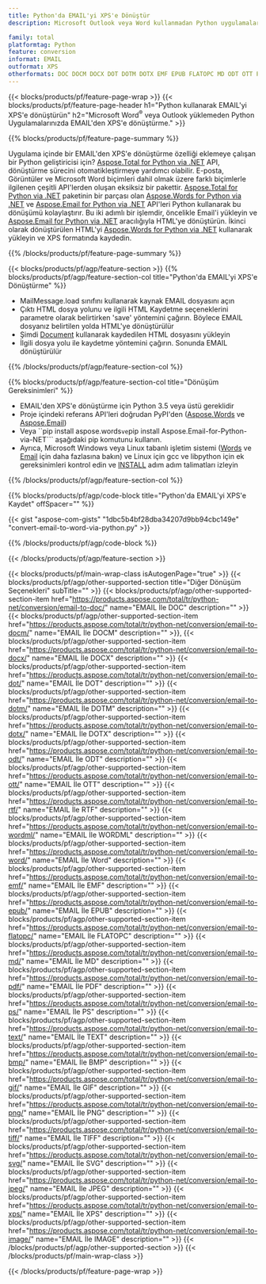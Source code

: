 ```yaml
---
title: Python'da EMAIL'yi XPS'e Dönüştür
description: Microsoft Outlook veya Word kullanmadan Python uygulamalarınızda EMAIL'yi XPS'e kaydedin 

family: total
platformtag: Python
feature: conversion
informat: EMAIL
outformat: XPS
otherformats: DOC DOCM DOCX DOT DOTM DOTX EMF EPUB FLATOPC MD ODT OTT PCL PDF PS RTF TEXT WORD WORDML BMP GIF IMAGE JPEG TIFF PNG SVG XPS
---
```

{{< blocks/products/pf/feature-page-wrap >}}
{{< blocks/products/pf/feature-page-header h1="Python kullanarak EMAIL'yi XPS'e dönüştürün" h2="Microsoft Word<sup>&reg;</sup> veya Outlook yüklemeden Python Uygulamalarınızda EMAIL'den XPS'e dönüştürme." >}}

{{% blocks/products/pf/feature-page-summary %}}

Uygulama içinde bir EMAIL'den XPS'e dönüştürme özelliği eklemeye çalışan bir Python geliştiricisi için? [Aspose.Total for Python via .NET](https://products.aspose.com/total/python-net/) API, dönüştürme sürecini otomatikleştirmeye yardımcı olabilir. E-posta, Görüntüler ve Microsoft Word biçimleri dahil olmak üzere farklı biçimlerle ilgilenen çeşitli API'lerden oluşan eksiksiz bir pakettir. [Aspose.Total for Python via .NET](https://products.aspose.com/total/python-net/) paketinin bir parçası olan [Aspose.Words for Python via .NET](https://products.aspose.com/words/python-net/) ve [Aspose.Email for Python via .NET](https://products.aspose.com/email/python-net/) API'leri Python kullanarak bu dönüşümü kolaylaştırır. Bu iki adımlı bir işlemdir, öncelikle Email'i yükleyin ve [Aspose.Email for Python via .NET](https://products.aspose.com/email/python-net/) aracılığıyla HTML'ye dönüştürün. İkinci olarak dönüştürülen HTML'yi [Aspose.Words for Python via .NET](https://products.aspose.com/words/python-net/) kullanarak yükleyin ve XPS formatında kaydedin.

{{% /blocks/products/pf/feature-page-summary %}}

{{< blocks/products/pf/agp/feature-section >}}
{{% blocks/products/pf/agp/feature-section-col title="Python'da EMAIL'yi XPS'e Dönüştürme" %}}

- MailMessage.load sınıfını kullanarak kaynak EMAIL dosyasını açın
- Çıktı HTML dosya yolunu ve ilgili HTML Kaydetme seçeneklerini parametre olarak belirtirken 'save' yöntemini çağırın. Böylece EMAIL dosyanız belirtilen yolda HTML'ye dönüştürülür
- Şimdi [Document](https://reference.aspose.com/words/python-net/aspose.words/document/) kullanarak kaydedilen HTML dosyasını yükleyin
- İlgili dosya yolu ile kaydetme yöntemini çağırın. Sonunda EMAIL dönüştürülür

{{% /blocks/products/pf/agp/feature-section-col %}}

{{% blocks/products/pf/agp/feature-section-col title="Dönüşüm Gereksinimleri" %}}

- EMAIL'den XPS'e dönüştürme için Python 3.5 veya üstü gereklidir
- Proje içindeki referans API'leri doğrudan PyPI'den ([Aspose.Words](https://pypi.org/project/aspose-words/) ve [Aspose.Email](https://pypi.org/project/Aspose.Email-for-Python-via-NET/))
- Veya ``pip install aspose.words``` ve ```pip install Aspose.Email-for-Python-via-NET``` aşağıdaki pip komutunu kullanın. 
- Ayrıca, Microsoft Windows veya Linux tabanlı işletim sistemi ([Words](https://docs.aspose.com/words/python-net/system-requirements/) ve [Email](https://docs.aspose.com/email/python-net/system-requirements/) için daha fazlasına bakın) ve Linux için gcc ve libpython için ek gereksinimleri kontrol edin ve [INSTALL](https://docs.aspose.com/words/python-net/installation/) adım adım talimatları izleyin
 

{{% /blocks/products/pf/agp/feature-section-col %}}

{{% blocks/products/pf/agp/code-block title="Python'da EMAIL'yi XPS'e Kaydet" offSpacer="" %}}

{{< gist "aspose-com-gists" "1dbc5b4bf28dba34207d9bb94cbc149e" "convert-email-to-word-via-python.py" >}}

{{% /blocks/products/pf/agp/code-block %}}

{{< /blocks/products/pf/agp/feature-section >}}

{{< blocks/products/pf/main-wrap-class isAutogenPage="true" >}}
{{< blocks/products/pf/agp/other-supported-section title="Diğer Dönüşüm Seçenekleri" subTitle="" >}}
{{< blocks/products/pf/agp/other-supported-section-item href="https://products.aspose.com/total/tr/python-net/conversion/email-to-doc/" name="EMAIL İle DOC" description="" >}}
{{< blocks/products/pf/agp/other-supported-section-item href="https://products.aspose.com/total/tr/python-net/conversion/email-to-docm/" name="EMAIL İle DOCM" description="" >}},
{{< blocks/products/pf/agp/other-supported-section-item href="https://products.aspose.com/total/tr/python-net/conversion/email-to-docx/" name="EMAIL İle DOCX" description="" >}}
{{< blocks/products/pf/agp/other-supported-section-item href="https://products.aspose.com/total/tr/python-net/conversion/email-to-dot/" name="EMAIL İle DOT" description="" >}}
{{< blocks/products/pf/agp/other-supported-section-item href="https://products.aspose.com/total/tr/python-net/conversion/email-to-dotm/" name="EMAIL İle DOTM" description="" >}}
{{< blocks/products/pf/agp/other-supported-section-item href="https://products.aspose.com/total/tr/python-net/conversion/email-to-dotx/" name="EMAIL İle DOTX" description="" >}}
{{< blocks/products/pf/agp/other-supported-section-item href="https://products.aspose.com/total/tr/python-net/conversion/email-to-odt/" name="EMAIL İle ODT" description="" >}}
{{< blocks/products/pf/agp/other-supported-section-item href="https://products.aspose.com/total/tr/python-net/conversion/email-to-ott/" name="EMAIL İle OTT" description="" >}}
{{< blocks/products/pf/agp/other-supported-section-item href="https://products.aspose.com/total/tr/python-net/conversion/email-to-rtf/" name="EMAIL İle RTF" description="" >}}
{{< blocks/products/pf/agp/other-supported-section-item href="https://products.aspose.com/total/tr/python-net/conversion/email-to-wordml/" name="EMAIL İle WORDML" description="" >}}
{{< blocks/products/pf/agp/other-supported-section-item href="https://products.aspose.com/total/tr/python-net/conversion/email-to-word/" name="EMAIL İle Word" description="" >}}
{{< blocks/products/pf/agp/other-supported-section-item href="https://products.aspose.com/total/tr/python-net/conversion/email-to-emf/" name="EMAIL İle EMF" description="" >}}
{{< blocks/products/pf/agp/other-supported-section-item href="https://products.aspose.com/total/tr/python-net/conversion/email-to-epub/" name="EMAIL İle EPUB" description="" >}}
{{< blocks/products/pf/agp/other-supported-section-item href="https://products.aspose.com/total/tr/python-net/conversion/email-to-flatopc/" name="EMAIL İle FLATOPC" description="" >}}
{{< blocks/products/pf/agp/other-supported-section-item href="https://products.aspose.com/total/tr/python-net/conversion/email-to-md/" name="EMAIL İle MD" description="" >}}
{{< blocks/products/pf/agp/other-supported-section-item href="https://products.aspose.com/total/tr/python-net/conversion/email-to-pdf/" name="EMAIL İle PDF" description="" >}}
{{< blocks/products/pf/agp/other-supported-section-item href="https://products.aspose.com/total/tr/python-net/conversion/email-to-ps/" name="EMAIL İle PS" description="" >}}
{{< blocks/products/pf/agp/other-supported-section-item href="https://products.aspose.com/total/tr/python-net/conversion/email-to-text/" name="EMAIL İle TEXT" description="" >}}
{{< blocks/products/pf/agp/other-supported-section-item href="https://products.aspose.com/total/tr/python-net/conversion/email-to-bmp/" name="EMAIL İle BMP" description="" >}}
{{< blocks/products/pf/agp/other-supported-section-item href="https://products.aspose.com/total/tr/python-net/conversion/email-to-gif/" name="EMAIL İle GIF" description="" >}}
{{< blocks/products/pf/agp/other-supported-section-item href="https://products.aspose.com/total/tr/python-net/conversion/email-to-png/" name="EMAIL İle PNG" description="" >}}
{{< blocks/products/pf/agp/other-supported-section-item href="https://products.aspose.com/total/tr/python-net/conversion/email-to-tiff/" name="EMAIL İle TIFF" description="" >}}
{{< blocks/products/pf/agp/other-supported-section-item href="https://products.aspose.com/total/tr/python-net/conversion/email-to-svg/" name="EMAIL İle SVG" description="" >}}
{{< blocks/products/pf/agp/other-supported-section-item href="https://products.aspose.com/total/tr/python-net/conversion/email-to-jpeg/" name="EMAIL İle JPEG" description="" >}}
{{< blocks/products/pf/agp/other-supported-section-item href="https://products.aspose.com/total/tr/python-net/conversion/email-to-xps/" name="EMAIL İle XPS" description="" >}}
{{< blocks/products/pf/agp/other-supported-section-item href="https://products.aspose.com/total/tr/python-net/conversion/email-to-image/" name="EMAIL İle IMAGE" description="" >}}
{{< /blocks/products/pf/agp/other-supported-section >}}
{{< /blocks/products/pf/main-wrap-class >}}

{{< /blocks/products/pf/feature-page-wrap >}}